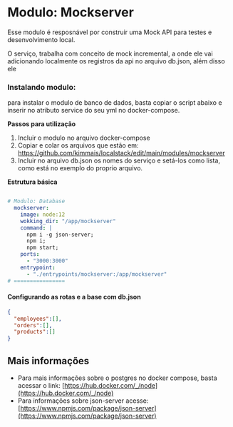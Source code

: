 
# Modulo: Mockserver
Esse modulo é resposnável por construir uma Mock API para testes e desenvolvimento local.

O serviço, trabalha com conceito de mock incremental, a onde ele vai adicionando localmente os registros da api no arquivo db.json, além disso ele 

### Instalando modulo:
para instalar o modulo de banco de dados, basta copiar o script abaixo e inserir no atributo service do seu yml no docker-compose.

**Passos para utilização**

1. Incluir o modulo no arquivo docker-compose
2. Copiar e colar os arquivos que estão em: https://github.com/kimmais/localstack/edit/main/modules/mockserver
3. Incluir no arquivo db.json os nomes do serviço e setá-los como lista, como está no exemplo do proprio arquivo.



**Estrutura básica**
```yaml

# Modulo: Database
  mockserver:
    image: node:12
    wokking_dir: "/app/mockserver"
    command: |
      npm i -g json-server;
      npm i;
      npm start;
    ports:
      - "3000:3000"
    entrypoint:
      - "./entrypoints/mockserver:/app/mockserver"
# ================
```



#### Configurando as rotas e a base com db.json

```json
{
  "employees":[],
  "orders":[],
  "products":[]
}
```

## Mais informações
- Para mais informações sobre o postgres no docker compose, basta acessar o link: [https://hub.docker.com/_/node](https://hub.docker.com/_/node)
- Para informações sobre json-server acesse: [https://www.npmjs.com/package/json-server](https://www.npmjs.com/package/json-server)

